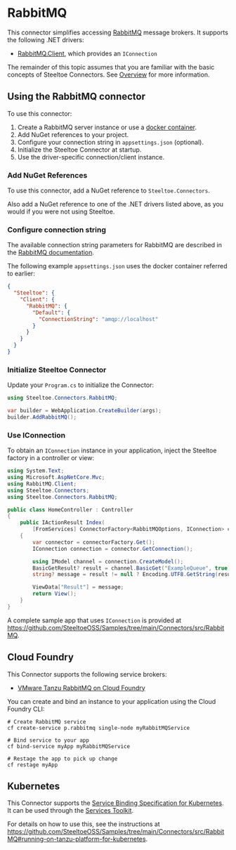 # RabbitMQ

This connector simplifies accessing [RabbitMQ](https://www.rabbitmq.com/) message brokers.
It supports the following .NET drivers:

- [RabbitMQ.Client](https://www.nuget.org/packages/RabbitMQ.Client), which provides an `IConnection`

The remainder of this topic assumes that you are familiar with the basic concepts of Steeltoe Connectors. See [Overview](./usage.md) for more information.

## Using the RabbitMQ connector

To use this connector:

1. Create a RabbitMQ server instance or use a [docker container](https://github.com/SteeltoeOSS/Samples/blob/main/CommonTasks.md#rabbitmq).
1. Add NuGet references to your project.
1. Configure your connection string in `appsettings.json` (optional).
1. Initialize the Steeltoe Connector at startup.
1. Use the driver-specific connection/client instance.

### Add NuGet References

To use this connector, add a NuGet reference to `Steeltoe.Connectors`.

Also add a NuGet reference to one of the .NET drivers listed above, as you would if you were not using Steeltoe.

### Configure connection string

The available connection string parameters for RabbitMQ are described in the [RabbitMQ documentation](https://www.rabbitmq.com/uri-spec.html).

The following example `appsettings.json` uses the docker container referred to earlier:

```json
{
  "Steeltoe": {
    "Client": {
      "RabbitMQ": {
        "Default": {
          "ConnectionString": "amqp://localhost"
        }
      }
    }
  }
}
```

### Initialize Steeltoe Connector

Update your `Program.cs` to initialize the Connector:

```csharp
using Steeltoe.Connectors.RabbitMQ;

var builder = WebApplication.CreateBuilder(args);
builder.AddRabbitMQ();
```

### Use IConnection

To obtain an `IConnection` instance in your application, inject the Steeltoe factory in a controller or view:

```csharp
using System.Text;
using Microsoft.AspNetCore.Mvc;
using RabbitMQ.Client;
using Steeltoe.Connectors;
using Steeltoe.Connectors.RabbitMQ;

public class HomeController : Controller
{
    public IActionResult Index(
        [FromServices] ConnectorFactory<RabbitMQOptions, IConnection> connectorFactory)
    {
        var connector = connectorFactory.Get();
        IConnection connection = connector.GetConnection();

        using IModel channel = connection.CreateModel();
        BasicGetResult? result = channel.BasicGet("ExampleQueue", true);
        string? message = result != null ? Encoding.UTF8.GetString(result.Body.ToArray()) : null;

        ViewData["Result"] = message;
        return View();
    }
}
```

A complete sample app that uses `IConnection` is provided at https://github.com/SteeltoeOSS/Samples/tree/main/Connectors/src/RabbitMQ.

## Cloud Foundry

This Connector supports the following service brokers:

- [VMware Tanzu RabbitMQ on Cloud Foundry](https://techdocs.broadcom.com/us/en/vmware-tanzu/data-solutions/tanzu-rabbitmq-on-cloud-foundry/10-0/tanzu-rabbitmq-cloud-foundry/index.html)

You can create and bind an instance to your application using the Cloud Foundry CLI:

```shell
# Create RabbitMQ service
cf create-service p.rabbitmq single-node myRabbitMQService

# Bind service to your app
cf bind-service myApp myRabbitMQService

# Restage the app to pick up change
cf restage myApp
```

## Kubernetes

This Connector supports the [Service Binding Specification for Kubernetes](https://github.com/servicebinding/spec).
It can be used through the [Services Toolkit](https://techdocs.broadcom.com/us/en/vmware-tanzu/standalone-components/tanzu-application-platform/1-12/tap/services-toolkit-install-services-toolkit.html).

For details on how to use this, see the instructions at https://github.com/SteeltoeOSS/Samples/tree/main/Connectors/src/RabbitMQ#running-on-tanzu-platform-for-kubernetes.
